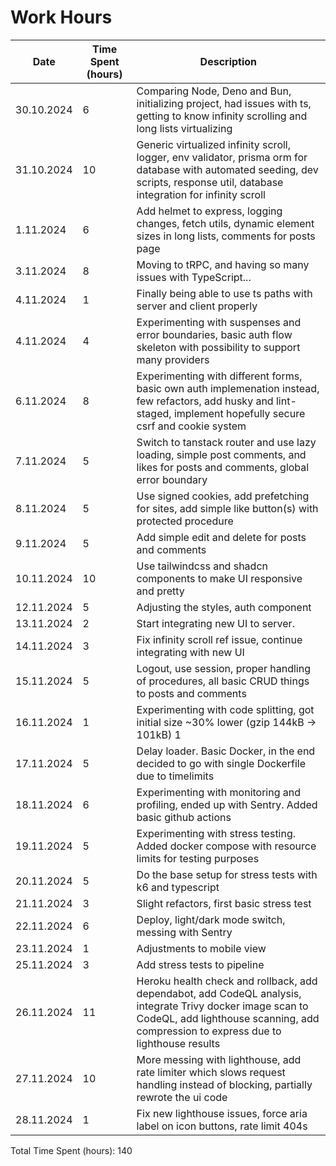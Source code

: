 # Work Hours

| Date       | Time Spent (hours) | Description                                                                                                                                                                                       |
| ---------- | ------------------ | ------------------------------------------------------------------------------------------------------------------------------------------------------------------------------------------------- |
| 30.10.2024 | 6                  | Comparing Node, Deno and Bun, initializing project, had issues with ts, getting to know infinity scrolling and long lists virtualizing                                                            |
| 31.10.2024 | 10                 | Generic virtualized infinity scroll, logger, env validator, prisma orm for database with automated seeding, dev scripts, response util, database integration for infinity scroll                  |
| 1.11.2024  | 6                  | Add helmet to express, logging changes, fetch utils, dynamic element sizes in long lists, comments for posts page                                                                                 |
| 3.11.2024  | 8                  | Moving to tRPC, and having so many issues with TypeScript...                                                                                                                                      |
| 4.11.2024  | 1                  | Finally being able to use ts paths with server and client properly                                                                                                                                |
| 4.11.2024  | 4                  | Experimenting with suspenses and error boundaries, basic auth flow skeleton with possibility to support many providers                                                                            |
| 6.11.2024  | 8                  | Experimenting with different forms, basic own auth implemenation instead, few refactors, add husky and lint-staged, implement hopefully secure csrf and cookie system                             |
| 7.11.2024  | 5                  | Switch to tanstack router and use lazy loading, simple post comments, and likes for posts and comments, global error boundary                                                                     |
| 8.11.2024  | 5                  | Use signed cookies, add prefetching for sites, add simple like button(s) with protected procedure                                                                                                 |
| 9.11.2024  | 5                  | Add simple edit and delete for posts and comments                                                                                                                                                 |
| 10.11.2024 | 10                 | Use tailwindcss and shadcn components to make UI responsive and pretty                                                                                                                            |
| 12.11.2024 | 5                  | Adjusting the styles, auth component                                                                                                                                                              |
| 13.11.2024 | 2                  | Start integrating new UI to server.                                                                                                                                                               |
| 14.11.2024 | 3                  | Fix infinity scroll ref issue, continue integrating with new UI                                                                                                                                   |
| 15.11.2024 | 5                  | Logout, use session, proper handling of procedures, all basic CRUD things to posts and comments                                                                                                   |
| 16.11.2024 | 1                  | Experimenting with code splitting, got initial size ~30% lower (gzip 144kB -> 101kB) 1                                                                                                            |
| 17.11.2024 | 5                  | Delay loader. Basic Docker, in the end decided to go with single Dockerfile due to timelimits                                                                                                     |
| 18.11.2024 | 6                  | Experimenting with monitoring and profiling, ended up with Sentry. Added basic github actions                                                                                                     |
| 19.11.2024 | 5                  | Experimenting with stress testing. Added docker compose with resource limits for testing purposes                                                                                                 |
| 20.11.2024 | 5                  | Do the base setup for stress tests with k6 and typescript                                                                                                                                         |
| 21.11.2024 | 3                  | Slight refactors, first basic stress test                                                                                                                                                         |
| 22.11.2024 | 6                  | Deploy, light/dark mode switch, messing with Sentry                                                                                                                                               |
| 23.11.2024 | 1                  | Adjustments to mobile view                                                                                                                                                                        |
| 25.11.2024 | 3                  | Add stress tests to pipeline                                                                                                                                                                      |
| 26.11.2024 | 11                 | Heroku health check and rollback, add dependabot, add CodeQL analysis, integrate Trivy docker image scan to CodeQL, add lighthouse scanning, add compression to express due to lighthouse results |
| 27.11.2024 | 10                 | More messing with lighthouse, add rate limiter which slows request handling instead of blocking, partially rewrote the ui code                                                                    |
| 28.11.2024 | 1                  | Fix new lighthouse issues, force aria label on icon buttons, rate limit 404s                                                                                                                      |

Total Time Spent (hours): 140
